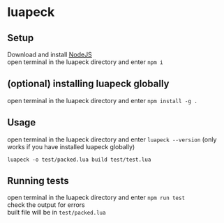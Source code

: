 # luapeck

## Setup
Download and install [NodeJS](https://nodejs.org/)  
open terminal in the luapeck directory and enter `npm i`  

## (optional) installing luapeck globally
open terminal in the luapeck directory and enter `npm install -g .`

## Usage
open terminal in the luapeck directory and enter `luapeck --version` (only works if you have installed luapeck globally)  

```
luapeck -o test/packed.lua build test/test.lua
```
## Running tests
open terminal in the luapeck directory and enter `npm run test`  
check the output for errors  
built file will be in `test/packed.lua`